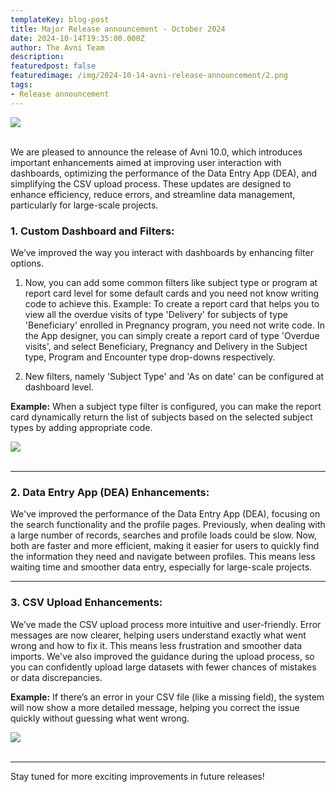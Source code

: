 ```yaml
---
templateKey: blog-post
title: Major Release announcement - October 2024
date: 2024-10-14T19:35:00.000Z
author: The Avni Team
description:
featuredpost: false
featuredimage: /img/2024-10-14-avni-release-announcement/2.png
tags:
- Release announcement
---
```


<div style="width: 70%">
    <img src="/img/2024-10-14-avni-release-announcement/2.png">
</div>
<br/>

We are pleased to announce the release of Avni 10.0, which introduces important enhancements aimed at improving user interaction with dashboards, optimizing the performance of the Data Entry App (DEA), and simplifying the CSV upload process. These updates are designed to enhance efficiency, reduce errors, and streamline data management, particularly for large-scale projects.


### 1. Custom Dashboard and Filters:
We’ve improved the way you interact with dashboards by enhancing filter options. 

1) Now, you can add some common filters like subject type or program at report card level for some default cards and you need not know writing code to achieve this. 
Example: To create a report card that helps you to view all the overdue visits of type 'Delivery' for subjects of type 'Beneficiary' enrolled in Pregnancy program, you need not write code. In the App designer, you can simply create a report card of type 'Overdue visits', and select Beneficiary, Pregnancy and Delivery in the Subject type, Program and Encounter type drop-downs respectively.

2) New filters, namely 'Subject Type' and 'As on date' can be configured at dashboard level.

**Example:** When a subject type filter is configured, you can make the report card dynamically return the list of subjects based on the selected subject types by adding appropriate code.

<div style="width: 70%">
    <img src="/img/2024-10-14-avni-release-announcement/1.gif">
</div>
<br/>


---

### 2. Data Entry App (DEA) Enhancements:
We've improved the performance of the Data Entry App (DEA), focusing on the search functionality and the profile pages. Previously, when dealing with a large number of records, searches and profile loads could be slow. Now, both are faster and more efficient, making it easier for users to quickly find the information they need and navigate between profiles. This means less waiting time and smoother data entry, especially for large-scale projects.


---

### 3. CSV Upload Enhancements:
We’ve made the CSV upload process more intuitive and user-friendly. Error messages are now clearer, helping users understand exactly what went wrong and how to fix it. This means less frustration and smoother data imports. We've also improved the guidance during the upload process, so you can confidently upload large datasets with fewer chances of mistakes or data discrepancies.

**Example:** If there’s an error in your CSV file (like a missing field), the system will now show a more detailed message, helping you correct the issue quickly without guessing what went wrong.

<div style="width: 70%">
    <img src="/img/2024-10-14-avni-release-announcement/3.gif">
</div>
<br/>

---

Stay tuned for more exciting improvements in future releases!



